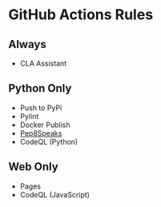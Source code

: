 # GitHub Actions Rules

## Always

- CLA Assistant

## Python Only

- Push to PyPi
- Pylint
- Docker Publish
- [Pep8Speaks](https://github.com/apps/pep8-speaks)
- CodeQL (Python)

## Web Only

- Pages
- CodeQL (JavaScript)
